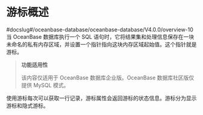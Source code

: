 游标概述 
=========================
#docslug#/oceanbase-database/oceanbase-database/V4.0.0/overview-10
当 OceanBase 数据库执行一个 SQL 语句时，它将结果集和处理信息保存在一块未命名的私有内存区域，并设置一个指针指向这块内存区域起始值。这个指针就是游标。

>**功能适用性**
>
>该内容仅适用于 OceanBase 数据库企业版。OceanBase 数据库社区版仅提供 MySQL 模式。

使用游标每次可以获取一行记录，游标属性会返回游标的状态信息。游标分为显示游标和隐式游标。

